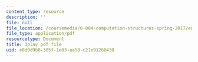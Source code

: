 ```yaml
---
content_type: resource
description: ''
file: null
file_location: /coursemedia/6-004-computation-structures-spring-2017/e8d0d9b8305f1e03aa58c21e91260438_6XV3uLfKzog.pdf
file_type: application/pdf
resourcetype: Document
title: 3play pdf file
uid: e8d0d9b8-305f-1e03-aa58-c21e91260438
---
```

